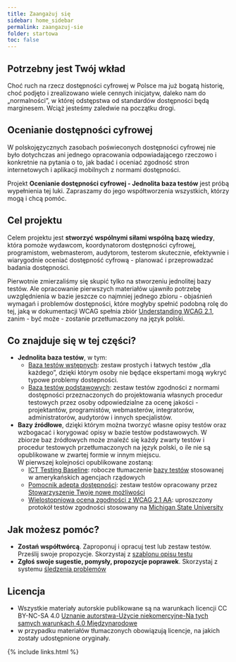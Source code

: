 ```yaml
---
title: Zaangażuj się
sidebar: home_sidebar
permalink: zaangazuj-sie
folder: startowa
toc: false
---
```


## Potrzebny jest Twój wkład
Choć ruch na rzecz dostępności cyfrowej w Polsce ma już bogatą historię, choć podjęto i zrealizowano wiele cennych inicjatyw, daleko nam do &bdquo;normalności&rdquo;, w której odstępstwa od standardów dostępności będą marginesem. Wciąż jesteśmy zaledwie na początku drogi.     

## Ocenianie dostępności cyfrowej
W polskojęzycznych zasobach poświeconych dostępności cyfrowej nie było dotychczas ani jednego opracowania odpowiadającego rzeczowo i konkretnie na pytania o to, jak badać i oceniać zgodność stron internetowych i aplikacji mobilnych z normami dostępności.  

Projekt **Ocenianie dostępności cyfrowej - Jednolita baza testów** jest próbą wypełnienia tej luki. Zapraszamy do jego współtworzenia wszystkich, którzy mogą i&nbsp;chcą pomóc.

## Cel projektu
Celem projektu jest **stworzyć wspólnymi siłami wspólną bazę wiedzy**, która pomoże wydawcom, koordynatorom dostępności cyfrowej, programistom, webmasterom, audytorom, testerom skutecznie, efektywnie i wiarygodnie oceniać dostępność cyfrową - planować i przeprowadzać badania dostępności.

Pierwotnie zmierzaliśmy się skupić tylko na stworzeniu jednolitej bazy testów. Ale opracowanie pierwszych materiałów ujawniło potrzebę uwzględnienia w bazie jeszcze co najmniej jednego zbioru - objaśnień wymagań i problemów dostępności, które mogłyby spełnić podobną rolę do tej, jaką w dokumentacji WCAG spełnia zbiór [Understanding WCAG 2.1](https://www.w3.org/WAI/WCAG21/Understanding/), zanim - być może - zostanie przetłumaczony na język polski.  







## Co znajduje się w tej części?
- **Jednolita baza testów**, w tym:
  - [Baza testów wstępnych](00_P_wprowadzenie): zestaw prostych i łatwych testów „dla każdego”, dzięki którym osoby nie będące ekspertami mogą wykryć typowe problemy dostepności.
  - [Baza testów podstawowych](H0_00_wprowadzenie): zestaw testów zgodności z normami dostępności przeznaczonych do projektowania własnych procedur testowych przez osoby odpowiedzialne za ocenę jakości - projektantów, programistów, webmasterów, integratorów, administratorów, audytorów i innych specjalistów.
- **Bazy źródłowe**, dzięki którym można tworzyć własne opisy testów oraz wzbogacać i korygować opisy w bazie testów podstawowych. W zbiorze baz źródłowych może znaleźć się każdy zwarty testów i procedur testowych przetłumaczonych na język polski, o ile nie są opublikowane w zwartej formie w innym miejscu.   
  W pierwszej kolejności opublikowane zostaną:
  - [ICT Testing Baseline](ICT_00_wprowadzenie): robocze tłumaczenie [bazy testów](https://section508coordinators.github.io/ICTTestingBaseline/) stosowanej w amerykańskich agencjach rządowych
  - [Pomocnik adepta dostępności](1-0-0_wprowadzenie): zestaw testów opracowany przez [Stowarzyszenie Twoje nowe możliwości](http://www.tnm.org.pl/)
  - [Wielostopniowa ocena zgodności z WCAG 2.1 AA](MSU_00_wprowadzenie): uproszczony protokół testów zgodności stosowany na [Michigan State University](https://uarc.msu.edu/resources/tools)

## Jak możesz pomóc?
- **Zostań współtwórcą**. Zaproponuj i opracuj test lub zestaw testów. Prześlij swoje propozycje. Skorzystaj z [szablonu opisu testu](testy/szablon_opisu_testu.md)
- **Zgłoś swoje sugestie, pomysły, propozycje poprawek**. Skorzystaj z systemu [śledzenia problemów](https://github.com/lepszyweb/wcag-testy/issues)

## Licencja
- Wszystkie materiały autorskie publikowane są na warunkach licencji CC BY-NC-SA 4.0
[Uznanie autorstwa-Użycie niekomercyjne-Na tych samych warunkach 4.0 Międzynarodowe](https://creativecommons.org/licenses/by-nc-sa/4.0/deed.pl)
- w przypadku materiałów tłumaczonych obowiązują licencje, na jakich zostały udostępnione oryginały.


{% include links.html %}
